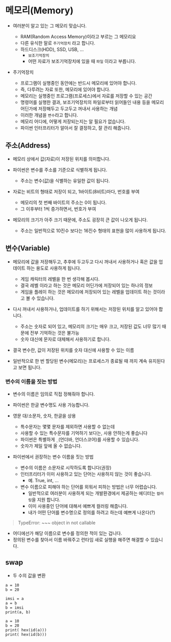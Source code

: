 # 메모리(Memory)
- 여러분이 알고 있는 그 메모리 맞습니다. 
  - RAM(Random Access Memory)이라고 부르는 그 메모리요
  - 다른 유식한 말로 `주기억장치` 라고 합니다. 
  - 하드디스크(HDD), SSD, USB, ... 
    - `보조기억장치`
    - 어떤 자료가 보조기억장치에 있을 때 `파일` 이라고 부릅니다. 

- 주기억장치
  - 프로그램이 실행중인 동안에는 반드시 메모리에 있어야 합니다. 
  - 즉, 다루려는 자료 또한, 메모리에 있어야 합니다. 
  - 메모리는 실행중인 프로그램(프로세스)에서 자료를 저장할 수 있는 공간
  - 명령어를 실행한 결과, 보조기억장치의 파일로부터 읽어들인 내용 등을 메모리 어딘가에 저장해두고 두고두고 꺼내서 사용하는 개념
  - 이러한 개념을 `변수`라고 합니다. 
  - 메모리 어디에, 어떻게 저장되는지는 알 필요가 없습니다. 
  - 파이썬 인터프리터가 알아서 잘 결정하고, 잘 관리 해줍니다. 

## 주소(Address)
- 메모리 상에서 값(자료)이 저장된 위치를 의미합니다.
- 파이썬은 변수를 주소를 기준으로 식별하게 됩니다. 
  - 주소는 변수(값)을 식별하는 유일한 값이 됩니다.
- 자료는 비트의 형태로 저장이 되고, 1바이트(8비트)마다, 번호를 부여
  - 메모리의 첫 번째 바이트의 주소는 0이 됩니다. 
  - 그 이후부터 1씩 증가하면서, 번호가 부여

- 메모리의 크기가 아주 크기 때문에, 주소도 굉장히 큰 값이 나오게 됩니다. 
  - 주소는 일반적으로 10진수 보다는 16진수 형태의 표현을 많이 사용하게 됩니다. 

## 변수(Variable)
- 메모리에 값을 저장해두고, 추후에 두고두고 다시 꺼내서 사용하거나 혹은 값을 업데이트 하는 용도로 사용하게 됩니다.
  - 게임 캐릭터의 레벨을 한 번 생각해 봅시다. 
  - 결국 레벨 이라고 하는 것은 메모리 어딘가에 저장되어 있는 하나의 정보
  - 게임을 플레이 하는 것은 메모리에 저장되어 있는 레벨을 업데이트 하는 것이라고 볼 수 있습니다. 
- 다시 꺼내서 사용하거나, 업데이트를 하기 위해서는 저장된 위치를 알고 있어야 합니다. 
  - 주소는 숫자로 되어 있고, 메모리의 크기는 매우 크고, 저장된 값도 너무 많기 때문에 전부 기억하는 것은 불가능
  - 숫자 대신에 문자로 대체해서 사용하기로 합니다. 

- 결국 변수란, 값이 저장된 위치를 숫자 대신에 사용할 수 있는 이름
- 일반적으로 한 번 할당된 변수(메모리)는 프로세스가 종료될 때 까지 계속 유지된다고 보면 됩니다. 

### 변수의 이름을 짓는 방법
- 변수의 이름은 임의로 직접 정해줘야 합니다. 
- 파이썬은 한글 변수명도 사용 가능합니다. 
- 영문 대/소문자, 숫자, 한글을 상용
  - 특수문자는 몇몇 문자를 제외하면 사용할 수 없는데 
  - 사용할 수 있는 특수문자를 기억하기 보다는, 사용 안하는게 좋습니다
  - 파이썬은 특별하게 `_`(언더바, 언더스코어)를 사용할 수 있습니다. 
  - 숫자가 제일 앞에 올 수 없습니다. 

- 파이썬에서 권장하는 변수 이름을 짓는 방법
  - 변수의 이름은 소문자로 시작하도록 합니다(권장)
  - 인터프리터가 이미 사용하고 있는 단어는 사용하지 않는 것이 좋습니다. 
    - 예. True, int, ... 
  - 변수 이름으로 피해야 하는 단어를 외워서 피하는 방법은 너무 어렵습니다. 
    - 일반적으로 여러분이 사용하게 되는 개발환경에서 제공하는 에디터는 `컬러링`을 지원 합니다. 
    - 이미 사용중인 단어에 대해서 예쁘게 컬러링 해줍니다. 
    - 내가 어떤 단어를 변수명으로 정의를 하려고 하는데 예쁘게 나온다(?)

> TypeError: ~~~ object in not callable
  - 어디에선가 해당 이름으로 변수를 정의한 적이 있는 겁니다. 
  - 정의된 변수를 찾아서 이름 바꿔주고 런타임 새로 실행을 해주면 해결할 수 있습니다. 

## swap
- 두 수의 값을 변환
```
a = 10
b = 20

imsi = a
a = b
b = imsi
print(a, b)
```

```
a = 10
b = 20
print( hex(id(a)))
print( hex(id(b)))
```
